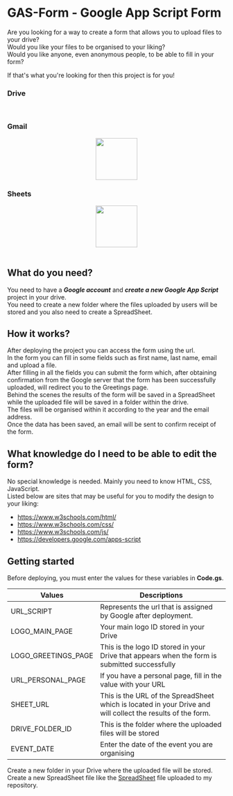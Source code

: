 # GAS-Form - Google App Script Form

Are you looking for a way to create a form that allows you to upload files to your drive? <br>
Would you like your files to be organised to your liking? <br>
Would you like anyone, even anonymous people, to be able to fill in your form? <br>

If that's what you're looking for then this project is for you!

### Drive
<div align="center">
<a
href="https://developers.google.com/apps-script/reference/drive?hl=en"
src="https://www.gstatic.com/images/branding/product/2x/drive_96dp.png"
width="96px"/></a>
<br>
</div>

### Gmail
<div align="center">
<img
href="https://developers.google.com/apps-script/reference/gmail"
src="https://www.gstatic.com/images/branding/product/2x/gmail_96dp.png"
align="center"
width="96px"/>
</div>

### Sheets
<div align="center">
<img
href="https://developers.google.com/apps-script/reference/spreadsheet?hl=en"
src="https://www.gstatic.com/images/branding/product/2x/sheets_96dp.png"
align="center"
width="96px"/>
</div>

<br>

## What do you need?

You need to have a <i>**Google account**</i> and _**create a new Google App Script**_ project in your drive. <br>
You need to create a new folder where the files uploaded by users will be stored and you also need to create a SpreadSheet.

## How it works?

After deploying the project you can access the form using the url.<br>
In the form you can fill in some fields such as first name, last name, email and upload a file. <br> 
After filling in all the fields you can submit the form which, after obtaining confirmation from the Google server that the form has been successfully uploaded, will redirect you to the Greetings page. <br>
Behind the scenes the results of the form will be saved in a SpreadSheet while the uploaded file will be saved in a folder within the drive.<br>
The files will be organised within it according to the year and the email address. <br>
Once the data has been saved, an email will be sent to confirm receipt of the form. 

## What knowledge do I need to be able to edit the form?

No special knowledge is needed. Mainly you need to know HTML, CSS, JavaScript. <br>
Listed below are sites that may be useful for you to modify the design to your liking:

* https://www.w3schools.com/html/
* https://www.w3schools.com/css/
* https://www.w3schools.com/js/
* https://developers.google.com/apps-script

## Getting started

Before deploying, you must enter the values for these variables in **Code.gs**.

Values | Descriptions
------------ | -------------
URL_SCRIPT | Represents the url that is assigned by Google after deployment.
LOGO_MAIN_PAGE | Your main logo ID stored in your Drive
LOGO_GREETINGS_PAGE | This is the logo ID stored in your Drive that appears when the form is submitted successfully
URL_PERSONAL_PAGE | If you have a personal page, fill in the value with your URL
SHEET_URL | This is the URL of the SpreadSheet which is located in your Drive and will collect the results of the form. 
DRIVE_FOLDER_ID | This is the folder where the uploaded files will be stored
EVENT_DATE | Enter the date of the event you are organising

Create a new folder in your Drive where the uploaded file will be stored. <br>
Create a new SpreadSheet file like the [SpreadSheet](SpreadSheet.xlsx) file uploaded to my repository.
